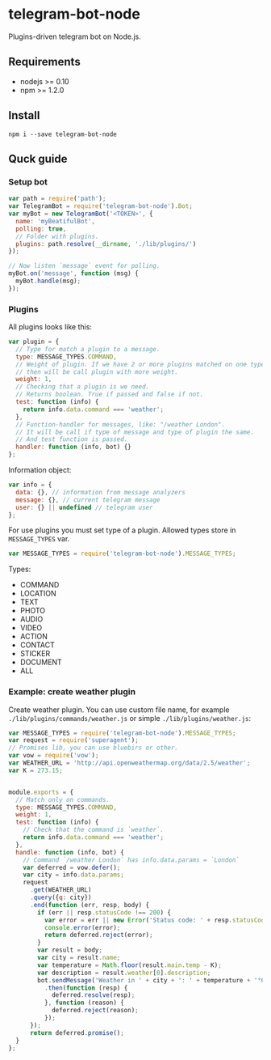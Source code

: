 # telegram-bot-node
Plugins-driven telegram bot on Node.js.

## Requirements
* nodejs >= 0.10
* npm >= 1.2.0

## Install
```
npm i --save telegram-bot-node
```

## Quck guide
### Setup bot
```js
var path = require('path');
var TelegramBot = require('telegram-bot-node').Bot;
var myBot = new TelegramBot('<TOKEN>', {
  name: 'myBeatifulBot',
  polling: true,
  // Folder with plugins.
  plugins: path.resolve(__dirname, './lib/plugins/')
});

// Now listen `message` event for polling.
myBot.on('message', function (msg) {
  myBot.handle(msg);
});
```

### Plugins
All plugins looks like this:
```js
var plugin = {
  // Type for match a plugin to a message.
  type: MESSAGE_TYPES.COMMAND,
  // Weight of plugin. If we have 2 or more plugins matched on one type, 
  // then will be call plugin with more weight.
  weight: 1,
  // Checking that a plugin is we need.
  // Returns boolean. True if passed and false if not.
  test: function (info) {
    return info.data.command === 'weather';
  },
  // Function-handler for messages, like: "/weather London".
  // It will be call if type of message and type of plugin the same. 
  // And test function is passed.
  handler: function (info, bot) {}
};
```

Information object:
```js
var info = {
  data: {}, // information from message analyzers
  message: {}, // current telegram message
  user: {} || undefined // telegram user
};
```
For use plugins you must set type of a plugin. Allowed types store in `MESSAGE_TYPES` var.
```js
var MESSAGE_TYPES = require('telegram-bot-node').MESSAGE_TYPES;
```
Types:
* COMMAND
* LOCATION
* TEXT
* PHOTO
* AUDIO
* VIDEO
* ACTION
* CONTACT
* STICKER
* DOCUMENT
* ALL

### Example: create weather plugin
Create weather plugin. You can use custom file name, for example `./lib/plugins/commands/weather.js` or simple `./lib/plugins/weather.js`:
```js
var MESSAGE_TYPES = require('telegram-bot-node').MESSAGE_TYPES;
var request = require('superagent');
// Promises lib, you can use bluebirs or other.
var vow = require('vow');
var WEATHER_URL = 'http://api.openweathermap.org/data/2.5/weather';
var K = 273.15;


module.exports = {
  // Match only on commands.
  type: MESSAGE_TYPES.COMMAND,
  weight: 1,
  test: function (info) {
    // Check that the command is `weather`.
    return info.data.command === 'weather';
  },
  handle: function (info, bot) {
    // Command `/weather London` has info.data.params = `London`
    var deferred = vow.defer();
    var city = info.data.params;
    request
      .get(WEATHER_URL)
      .query({q: city})
      .end(function (err, resp, body) {
        if (err || resp.statusCode !== 200) {
          var error = err || new Error('Status code: ' + resp.statusCode));
          console.error(error);
          return deferred.reject(error);
        }
        var result = body;
        var city = result.name;
        var temperature = Math.floor(result.main.temp - K);
        var description = result.weather[0].description;
        bot.sendMessage('Weather in ' + city + ': ' + temperature + '°C. ' + description)
          .then(function (resp) {
            deferred.resolve(resp);
          }, function (reason) {
            deferred.reject(reason);
          });
      });
      return deferred.promise();
  }
};
```
